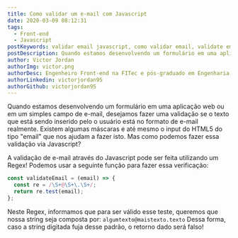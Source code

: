 ```yaml
---
title: Como validar um e-mail com Javascript
date: 2020-03-09 08:12:31
tags:
  - Front-end
  - Javascript
postKeywords: validar email javascript, como validar email, validate email js, javascript, formulario validacao, front-end, dicas front
postDescription: Quando estamos desenvolvendo um formulário em uma aplicação web ou em um simples campo de e-mail, desejamos fazer uma validação se o texto que está sendo inserido pelo o usuário está no formato de e-mail realmente. Existem algumas máscaras e até mesmo o input do HTML5 do tipo "email" que nos ajudam a fazer isto. Mas como podemos fazer essa validação via Javascript?
author: Victor Jordan
authorImg: victor.png
authorDesc: Engenheiro Front-end na FITec e pós-graduado em Engenharia de Software pela PUC-MG e formado em Banco de Dados pela Fatec, apaixonado por usabilidade, performance e UX!
authorLinkedin: victorjordan95
authorGithub: victorjordan95
---
```


Quando estamos desenvolvendo um formulário em uma aplicação web ou em um simples campo de e-mail, desejamos fazer uma validação se o texto que está sendo inserido pelo o usuário está no formato de e-mail realmente.
Existem algumas máscaras e até mesmo o input do HTML5 do tipo "email" que nos ajudam a fazer isto.
Mas como podemos fazer essa validação via Javascript?

<!-- more -->

A validação de e-mail através do Javascript pode ser feita utilizando um Regex!
Podemos usar a seguinte função para fazer essa verificação:

```javascript
const validateEmail = (email) => {
  const re = /\S+@\S+\.\S+/;
  return re.test(email);
};
```

Neste Regex, informamos que para ser válido esse teste, queremos que nossa string seja composta por: `algumtexto@maistexto.texto`
Dessa forma, caso a string digitada fuja desse padrão, o retorno dado será falso!

